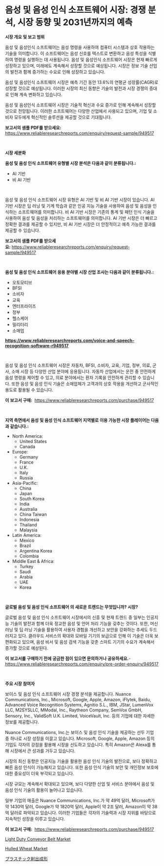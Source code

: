 <p><h1>음성 및 음성 인식 소프트웨어 시장: 경쟁 분석, 시장 동향 및 2031년까지의 예측</h1></p><p><strong>시장 개요 및 보고 범위</strong></p>
<p><p>음성 및 음성인식 소프트웨어는 음성 명령을 사용하여 컴퓨터 시스템과 상호 작용하는 기술을 의미합니다. 이 소프트웨어는 음성 신호를 텍스트로 변환하고 음성 특성을 식별하여 명령을 실행하는 데 사용됩니다. 음성 및 음성인식 소프트웨어 시장은 현재 빠르게 성장하고 있으며, 미래에도 계속해서 성장할 것으로 예상됩니다. 시장은 정보 기술 산업의 발전과 함께 증가하는 수요로 인해 성장하고 있습니다.</p><p>음성 및 음성인식 소프트웨어 시장은 예측 기간 동안 13.6%의 연평균 성장률(CAGR)로 성장할 것으로 예상됩니다. 이러한 시장의 최신 동향은 기술의 발전과 시장 경쟁의 증대로 인해 계속 변화하고 있습니다.</p><p>음성 및 음성인식 소프트웨어 시장은 기술적 혁신과 수요 증가로 인해 계속해서 성장할 것으로 전망됩니다. 이러한 소프트웨어는 다양한 산업에서 사용되고 있으며, 기업 및 소비자 모두에게 혁신적인 솔루션을 제공할 것으로 기대됩니다.</p></p>
<p><strong>보고서의 샘플 PDF를 받으세요:</strong> <a href="https://www.reliableresearchreports.com/enquiry/request-sample/949517">https://www.reliableresearchreports.com/enquiry/request-sample/949517</a></p>
<p>&nbsp;</p>
<p><strong>시장 세분화</strong></p>
<p><strong>음성 및 음성 인식 소프트웨어 유형별 시장 분석은 다음과 같이 분류됩니다.:</strong></p>
<p><ul><li>AI 기반</li><li>비 AI 기반</li></ul></p>
<p>&nbsp;</p>
<p><p>음성 및 음성 인식 소프트웨어 시장 유형은 AI 기반 및 비 AI 기반 시장이 있습니다. AI 기반 시장은 딥 러닝 및 기계 학습과 같은 인공 지능 기술을 사용하여 음성 및 음성을 인식하는 소프트웨어를 의미합니다. 비 AI 기반 시장은 기존의 통계 및 패턴 인식 기술을 사용하여 음성 및 음성을 처리하는 소프트웨어를 의미합니다. AI 기반 시장은 더 빠르고 정확한 결과를 제공할 수 있지만, 비 AI 기반 시장은 더 안정적이고 예측 가능한 결과를 제공할 수 있습니다.</p></p>
<p><strong>보고서의 샘플 PDF를 받으세요:</strong>&nbsp;<a href="https://www.reliableresearchreports.com/enquiry/request-sample/949517">https://www.reliableresearchreports.com/enquiry/request-sample/949517</a></p>
<p>&nbsp;</p>
<p><strong> 음성 및 음성 인식 소프트웨어 응용 분야별 시장 산업 조사는 다음과 같이 분류됩니다.:</strong></p>
<p><ul><li>오토모티브</li><li>BFSI</li><li>소비자</li><li>교육</li><li>엔터프라이즈</li><li>정부</li><li>헬스케어</li><li>밀리터리</li><li>소매업</li></ul></p>
<p><strong><a href="https://www.reliableresearchreports.com/voice-and-speech-recognition-software-r949517">https://www.reliableresearchreports.com/voice-and-speech-recognition-software-r949517</a></strong></p>
<p>&nbsp;</p>
<p><p>음성 및 음성 인식 소프트웨어 시장은 자동차, BFSI, 소비자, 교육, 기업, 정부, 의료, 군사, 소매 시장 등 다양한 산업 분야에 응용됩니다. 자동차 산업에서는 운전 중 안전하게 음성 명령을 제어할 수 있고, 의료 분야에서는 환자 기록을 안전하게 관리할 수 있습니다. 또한 음성 및 음성 인식 기술은 소매업체가 고객과의 상호 작용을 개선하고 군사적인 용도로 활용될 수 있습니다.</p></p>
<p><strong>이 보고서 구매:</strong>&nbsp; <a href="https://www.reliableresearchreports.com/purchase/949517">https://www.reliableresearchreports.com/purchase/949517</a></p>
<p>&nbsp;</p>
<p><strong>지역 측면에서 음성 및 음성 인식 소프트웨어 지역별로 이용 가능한 시장 플레이어는 다음과 같습니다.:</strong></p>
<p><ul>
    <li>
        North America:
        <ul>
            <li>United States</li>
            <li>Canada</li>
        </ul>
    </li>
    <li>
        Europe:
        <ul>
            <li>Germany</li>
            <li>France</li>
            <li>U.K.</li>
            <li>Italy</li>
            <li>Russia</li>
        </ul>
    </li>
    <li>
        Asia-Pacific:
        <ul>
            <li>China</li>
            <li>Japan</li>
            <li>South Korea</li>
            <li>India</li>
            <li>Australia</li>
            <li>China Taiwan</li>
            <li>Indonesia</li>
            <li>Thailand</li>
            <li>Malaysia</li>
        </ul>
    </li>
    <li>
        Latin America:
        <ul>
            <li>Mexico</li>
            <li>Brazil</li>
            <li>Argentina Korea</li>
            <li>Colombia</li>
        </ul>
    </li>
    <li>
        Middle East & Africa:
        <ul>
            <li>Turkey</li>
            <li>Saudi</li>
            <li>Arabia</li>
            <li>UAE</li>
            <li>Korea</li>
        </ul>
    </li>
    </ul></p>
<p>&nbsp;</p>
<p><strong>글로벌 음성 및 음성 인식 소프트웨어 의 새로운 트렌드는 무엇입니까? 시장?</strong></p>
<p><p>글로벌 음성 및 음성 인식 소프트웨어 시장에서의 신흥 및 현재 트렌드 중 일부는 인공지능 기술의 발전과 함께 더욱 정교한 음성 및 언어 처리 기능을 갖추는 것이다. 또한, 머신 러닝 및 딥 러닝 기술을 활용하여 사용자 경험을 개선하고 보안을 강화하는 추세도 두드러지고 있다. 클라우드 서비스의 확대와 모바일 기기의 보급으로 인해 이 기술은 더욱 보편화되고 있으며, 음성 비서 및 음성 검색 기능을 갖춘 스마트 기기의 수요가 계속해서 증가할 것으로 예상된다.</p></p>
<p><strong>이 보고서를 구매하기 전에 궁금한 점이 있으면 문의하거나 공유하세요.</strong>- <a href="https://www.reliableresearchreports.com/enquiry/pre-order-enquiry/949517">https://www.reliableresearchreports.com/enquiry/pre-order-enquiry/949517</a></p>
<p>&nbsp;</p>
<p><strong>주요 시장 참여자</strong></p>
<p><p>보이스 및 음성 인식 소프트웨어 시장 경쟁 분석을 제공합니다. Nuance Communications, Inc., Microsoft, Google, Apple, Amazon, iFlytek, Baidu, Advanced Voice Recognition Systems, Agnitio S.L., IBM, JStar, LumenVox LLC, M2SYSLLC, MModal, Inc., Raytheon Company, SemVox GmbH, Sensory, Inc., ValidSoft U.K. Limited, VoiceVault, Inc. 등의 기업에 대한 자세한 정보를 제공합니다.</p><p>Nuance Communications, Inc.는 보이스 및 음성 인식 기술을 제공하는 선두 기업 중 하나로 시장 성장을 이끌고 있습니다. Microsoft, Google, Apple, Amazon 등의 기업도 각자의 강점을 활용해 시장을 선도하고 있습니다. 특히 Amazon은 Alexa를 통해 시장에서 큰 성과를 거두고 있습니다.</p><p>시장의 최신 동향은 인공지능 기술을 활용한 음성 인식 기술의 발전으로, 보다 정확하고 빠른 음성 인식이 가능해지고 있습니다. 또한 음성 인식 기술의 보안 및 개인정보 보호에 대한 중요성이 더욱 부각되고 있습니다.</p><p>시장 규모는 계속해서 확대되고 있으며, 보다 다양한 산업 및 서비스 분야에서 음성 및 음성 인식 기술의 활용이 늘어나고 있습니다.</p><p>일부 기업의 매출은 Nuance Communications, Inc.가 약 49억 달러, Microsoft가 약 1430억 달러, Google가 약 1820억 달러, Apple이 약 2조 달러, Amazon이 약 38억 달러로 파악되고 있습니다. 이러한 기업들은 각자의 기술력과 시장 지위를 바탕으로 지속적인 성장을 이루고 있습니다.</p></p>
<p><strong>이 보고서 구매:</strong>&nbsp;&nbsp;<a href="https://www.reliableresearchreports.com/purchase/949517">https://www.reliableresearchreports.com/purchase/949517</a></p>
<p><p><a href="https://github.com/WillieWoodard/Market-Research-Report-List-4/blob/main/light-duty-conveyor-belt-market.md">Light Duty Conveyor Belt Market</a></p><p><a href="https://nifty-kite-d51.notion.site/Hulled-Wheat-Market-Share-Evolution-and-Market-Growth-Trends-2024-2031-3e9e3844e6e045e084946b923b426ea3">Hulled Wheat Market</a></p><p><a href="https://github.com/oafhukehf4709715/Market-Research-Report-List-1/blob/main/437029128840.md">プラスチック射出成形</a></p></p>